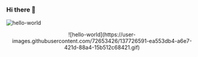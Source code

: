 ### Hi there 👋
![hello-world](https://user-images.githubusercontent.com/72653426/137726591-ea553db4-a6e7-421d-88a4-15b512c68421.gif)
<p align="center">
   ![hello-world](https://user-images.githubusercontent.com/72653426/137726591-ea553db4-a6e7-421d-88a4-15b512c68421.gif)
</p>
<!--
**San720/San720** is a ✨ _special_ ✨ repository because its `README.md` (this file) appears on your GitHub profile.

Here are some ideas to get you started:

- 🔭 I’m currently working on ...
- 🌱 I’m currently learning ...
- 👯 I’m looking to collaborate on ...
- 🤔 I’m looking for help with ...
- 💬 Ask me about ...
- 📫 How to reach me: ...
- 😄 Pronouns: ...
- ⚡ Fun fact: ...
-->

